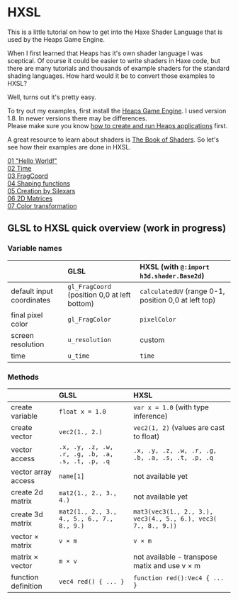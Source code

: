 # HXSL

This is a little tutorial on how to get into the Haxe Shader Language that is used by the Heaps Game Engine.  

When I first learned that Heaps has it's own shader language I was sceptical. Of course it could be easier to write shaders in Haxe code, but there are many tutorials and thousands of example shaders for the standard shading languages. How hard would it be to convert those examples to HXSL?

Well, turns out it's pretty easy.  

To try out my examples, first install the [Heaps Game Engine](https://heaps.io/). I used version 1.8. In newer versions there may be differences.  
Please make sure you know [how to create and run Heaps applications](https://heaps.io/documentation/getting-started.html) first.

A great resource to learn about shaders is [The Book of Shaders](https://thebookofshaders.com/). So let's see how their examples are done in HXSL.

[01 "Hello World!"](01_hello_world.md)  
[02 Time](02_time.md)  
[03 FragCoord](03_frag_coord.md)  
[04 Shaping functions](04_shaping_functions.md)  
[05 Creation by Silexars](05_danguafer_creation_by_silexars.md)  
[06 2D Matrices](06_2d_matrices.md)  
[07 Color transformation](07_color_transformation.md)  

## GLSL to HXSL quick overview (work in progress)

### Variable names

| | GLSL | HXSL (with ```@:import h3d.shader.Base2d```)
|-|:-----|:-----
| default input coordinates | ```gl_FragCoord``` (position 0,0 at left bottom) | ```calculatedUV``` (range 0-1, position 0,0 at left top)
| final pixel color | ```gl_FragColor``` | ```pixelColor``` |
| screen resolution | ```u_resolution``` | custom
| time | ```u_time``` | ```time```

### Methods

| | GLSL | HXSL
|-|:-----|:-----
| create variable | ```float x = 1.0``` | ```var x = 1.0``` (with type inference)
| create vector | ```vec2(1., 2.)``` | ```vec2(1, 2)``` (values are cast to float)
| vector access | ```.x, .y, .z, .w, .r, .g, .b, .a, .s, .t, .p, .q``` | ```.x, .y, .z, .w, .r, .g, .b, .a, .s, .t, .p, .q```
| vector array access | ```name[1]``` | not available yet
| create 2d matrix | ```mat2(1., 2., 3., 4.)``` | not available yet
| create 3d matrix | ```mat2(1., 2., 3., 4., 5., 6., 7., 8., 9.)``` | ```mat3(vec3(1., 2., 3.), vec3(4., 5., 6.), vec3( 7., 8., 9.))```
| vector × matrix | ```v × m``` | ```v × m```
| matrix × vector | ```m × v``` | not available - transpose matix and use v × m
| function definition | ```vec4 red() { ... }``` | ```function red():Vec4 { ... }```
